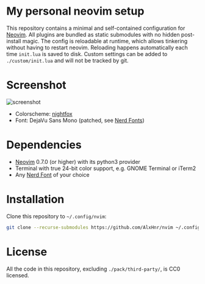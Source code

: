 # My personal neovim setup

This repository contains a minimal and self-contained configuration for
[Neovim](https://neovim.io/). All plugins are bundled as static submodules with no hidden
post-install magic. The config is reloadable at runtime, which allows tinkering without having to
restart neovim. Reloading happens automatically each time `init.lua` is saved to disk. Custom
settings can be added to `./custom/init.lua` and will not be tracked by git.

# Screenshot

![screenshot](https://user-images.githubusercontent.com/8235638/167307113-efc7d7a5-ea4d-4c53-a0d9-84c2a6d2d422.png)

* Colorscheme: [nightfox](https://github.com/EdenEast/nightfox.nvim)
* Font: DejaVu Sans Mono (patched, see [Nerd Fonts](https://github.com/ryanoasis/nerd-fonts))

# Dependencies

* [Neovim](https://neovim.io/) 0.7.0 (or higher) with its python3 provider
* Terminal with true 24-bit color support, e.g. GNOME Terminal or iTerm2
* Any [Nerd Font](https://github.com/ryanoasis/nerd-fonts) of your choice

# Installation

Clone this repository to `~/.config/nvim`:

```sh
git clone --recurse-submodules https://github.com/AlxHnr/nvim ~/.config/nvim
```

# License

All the code in this repository, excluding `./pack/third-party/`, is CC0 licensed.
